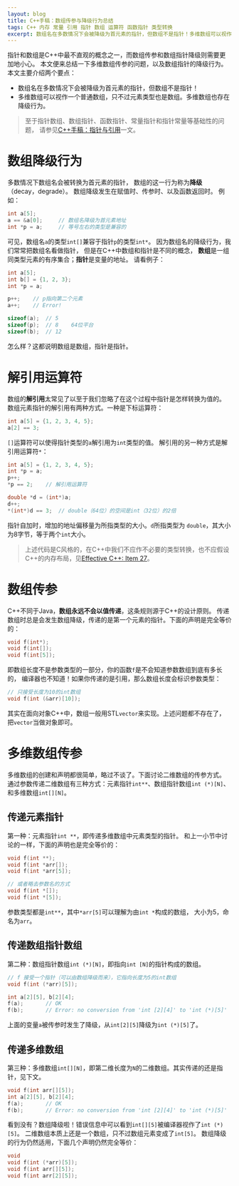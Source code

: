 ```yaml
---
layout: blog
title: C++手稿：数组传参与降级行为总结
tags: C++ 内存 常量 引用 指针 数组 运算符 函数指针 类型转换
excerpt: 数组名在多数情况下会被降级为首元素的指针，但数组不是指针！多维数组可以视作一个普通数组，只不过元素类型也是数组。多维数组也存在降级行为。
---
```


指针和数组是C++中最不直观的概念之一，而数组传参和数组指针降级则需要更加地小心。
本文便来总结一下多维数组传参的问题，以及数组指针的降级行为。本文主要介绍两个要点：

* 数组名在多数情况下会被降级为首元素的指针，但数组不是指针！
* 多维数组可以视作一个普通数组，只不过元素类型也是数组。多维数组也存在降级行为。

> 至于指针数组、数组指针、函数指针、常量指针和指针常量等基础性的问题，
> 请参见[C++手稿：指针与引用][pr]一文。

<!--more-->

# 数组降级行为

多数情况下数组名会被转换为首元素的指针，
数组的这一行为称为**降级**（decay，degrade）。
数组降级发生在赋值时、传参时、以及函数返回时。
例如：

```cpp
int a[5];
a == &a[0];     // 数组名降级为首元素地址
int *p = a;     // 等号左右的类型是兼容的
```

可见，数组名`a`的类型`int[]`兼容于指针`p`的类型`int*`。
因为数组名的降级行为，我们常常把数组名看做指针，
但是在C++中数组和指针是不同的概念，
**数组**是一组同类型元素的有序集合；**指针**是变量的地址。
请看例子：

```cpp
int a[5];
int b[] = {1, 2, 3};
int *p = a;

p++;    // p指向第二个元素
a++;    // Error!

sizeof(a);  // 5
sizeof(p);  // 8    64位平台
sizeof(b);  // 12
```

怎么样？这都说明数组是数组，指针是指针。

# 解引用运算符

数组的**解引用**太常见了以至于我们忽略了在这个过程中指针是怎样转换为值的。
数组元素指针的解引用有两种方式。一种是下标运算符：

```cpp
int a[5] = {1, 2, 3, 4, 5};
a[2] == 3;
```

`[]`运算符可以使得指针类型的`a`解引用为`int`类型的值。
解引用的另一种方式是解引用运算符`*`：

```cpp
int a[5] = {1, 2, 3, 4, 5};
int *p = a;
p++;
*p == 2;    // 解引用运算符

double *d = (int*)a;
d++;
*(int*)d == 3;  // double（64位）的空间是int（32位）的2倍
```

指针自加时，增加的地址偏移量为所指类型的大小。`d`所指类型为
`double`，其大小为8字节，等于两个`int`大小。

> 上述代码是C风格的，在C++中我们不应作不必要的类型转换，也不应假设C++的内存布局，见[Effective C++: Item 27][item27]。

# 数组传参

C++不同于Java，**数组永远不会以值传递**，这条规则源于C++的设计原则。
传递数组时总是会发生数组降级，传递的是第一个元素的指针。下面的声明是完全等价的：

```cpp
void f(int*);
void f(int[]);
void f(int[5]);
```

即数组长度不是参数类型的一部分，你的函数`f`是不会知道参数数组到底有多长的，
编译器也不知道！如果你传递的是引用，那么数组长度会标识参数类型：

```cpp
// 只接受长度为10的int数组
void f(int (&arr)[10]);
```

其实在面向对象C++中，数组一般用STL`vector`来实现。上述问题都不存在了，
把`vector`当做对象即可。

# 多维数组传参

多维数组的创建和声明都很简单，略过不谈了。下面讨论二维数组的传参方式。
通过参数传递二维数组有三种方式：元素指针`int**`、数组指针数组`int (*)[N]`、
和多维数组`int[][N]`。

## 传递元素指针

第一种：元素指针`int **`，即传递多维数组中元素类型的指针。
和上一小节中讨论的一样，下面的声明也是完全等价的：

```cpp
void f(int **);
void f(int *arr[]);
void f(int *arr[5]);

// 或者略去参数名的方式
void f(int *[]);
void f(int *[5]);
```

参数类型都是`int**`，其中`*arr[5]`可以理解为由`int *`构成的数组，
大小为5，命名为`arr`。

## 传递数组指针数组

第二种：数组指针数组`int (*)[N]`，即指向`int [N]`的指针构成的数组。

```cpp
// f 接受一个指针（可以由数组降级而来），它指向长度为5的int数组
void f(int (*arr)[5]);

int a[2][5], b[2][4];
f(a);       // OK
f(b);       // Error: no conversion from 'int [2][4]' to 'int (*)[5]'
```

上面的变量`a`被传参时发生了降级，从`int[2][5]`降级为`int (*)[5]`了。

## 传递多维数组

第三种：多维数组`int[][N]`，即第二维长度为`N`的二维数组。其实传递的还是指针，见下文。

```cpp
void f(int arr[][5]);
int a[2][5], b[2][4];
f(a);       // OK
f(b);       // Error: no conversion from 'int [2][4]' to 'int (*)[5]'
```

看到没有？数组降级啦！错误信息中可以看到`int[][5]`被编译器视作了`int (*)[5]`。
二维数组本质上还是一个数组，只不过数组元素变成了`int[5]`。
数组降级的行为仍然适用，下面几个声明仍然完全等价：

```cpp
void 
void f(int (*arr)[5]);
void f(int arr[][5]);
void f(int arr[2][5]);
```

[pr]: /cpp-pointers-and-references.html
[item27]: /2015/08/25/effective-cpp-27.html

